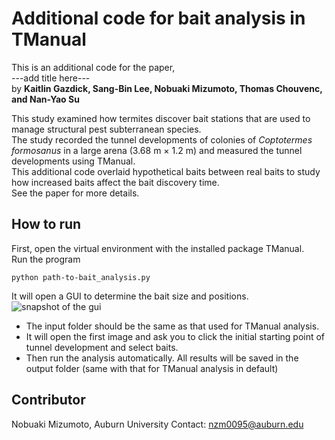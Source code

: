 # Additional code for bait analysis in TManual

This is an additional code for the paper,  
---add title here---  
by **Kaitlin Gazdick, Sang-Bin Lee, Nobuaki Mizumoto, Thomas Chouvenc, and Nan-Yao Su**  
  
This study examined how termites discover bait stations that are used to manage structural pest subterranean species.  
The study recorded the tunnel developments of colonies of *Coptotermes formosanus* in a large arena (3.68 m × 1.2 m) and measured the tunnel developments using TManual.  
This additional code overlaid hypothetical baits between real baits to study how increased baits affect the bait discovery time.  
See the paper for more details.

## How to run
First, open the virtual environment with the installed package TManual.  
Run the program 
```
python path-to-bait_analysis.py
```
It will open a GUI to determine the bait size and positions. 
![snapshot of the gui](tmanual/additional_codes_baits/GUI.PNG)
* The input folder should be the same as that used for TManual analysis.  
* It will open the first image and ask you to click the initial starting point of tunnel development and select baits.
* Then run the analysis automatically. All results will be saved in the output folder (same with that for TManual analysis in default)


## Contributor
Nobuaki Mizumoto, Auburn University
Contact: nzm0095@auburn.edu
